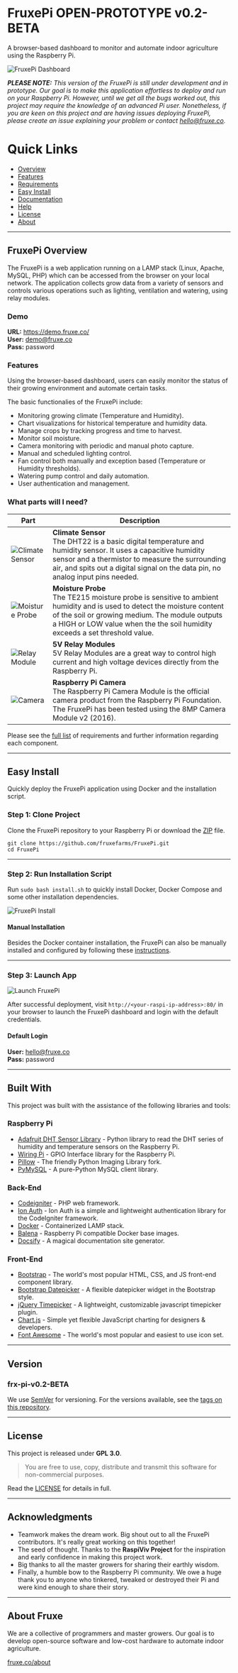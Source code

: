 # FruxePi OPEN-PROTOTYPE v0.2-BETA
A browser-based dashboard to monitor and automate indoor agriculture using the Raspberry Pi.

![FruxePi Dashboard](https://github.com/fruxefarms/FruxePi/blob/master/docs/img/screenshot-frame.png?raw=true)


***PLEASE NOTE:** This version of the FruxePi is still under development and in prototype. Our goal is to make this application effortless to deploy and run on your Raspberry Pi. However, until we get all the bugs worked out, this project may require the knowledge of an advanced Pi user. Nonetheless, if you are keen on this project and are having issues deploying FruxePi, please create an issue explaining your problem or contact <hello@fruxe.co>.*

Quick Links
=================

   * [Overview](https://docs.fruxe.co/#/?id=fruxepi-overview)
   * [Features](https://docs.fruxe.co/#/?id=what-can-it-do)
   * [Requirements](https://docs.fruxe.co/#/requirements)
   * [Easy Install](https://docs.fruxe.co/#/install?id=easy-install)
   * [Documentation](https://docs.fruxe.co)
   * [Help](https://docs.fruxe.co/#/help)
   * [License](https://docs.fruxe.co/#/?id=license)
   * [About](https://docs.fruxe.co/#/about)

---

## FruxePi Overview

The FruxePi is a web application running on a LAMP stack (Linux, Apache, MySQL, PHP) which can be accessed from the browser on your local network. The application collects grow data from a variety of sensors and controls various operations such as lighting, ventilation and watering, using relay modules.

### Demo
**URL:**  https://demo.fruxe.co/
</br>**User:**  demo@fruxe.co
</br>**Pass:**  password


### Features

Using the browser-based dashboard, users can easily monitor the status of their growing environment and automate certain tasks. 

The basic functionalies of the FruxePi include:

- Monitoring growing climate (Temperature and Humidity).
- Chart visualizations for historical temperature and humidity data.
- Manage crops by tracking progress and time to harvest.
- Monitor soil moisture.
- Camera monitoring with periodic and manual photo capture.
- Manual and scheduled lighting control.
- Fan control both manually and exception based (Temperature or Humidity thresholds).
- Watering pump control and daily automation.
- User authentication and management.

### What parts will I need?
|Part|Description|
| ------------- | ------------- |
|![Climate Sensor](https://github.com/fruxefarms/FruxePi/blob/master/docs/img/climate_sensor.png?raw=true) | **Climate Sensor**<br/> The DHT22 is a basic digital temperature and humidity sensor. It uses a capacitive humidity sensor and a thermistor to measure the surrounding air, and spits out a digital signal on the data pin, no analog input pins needed.|
|![Moisture Probe](https://github.com/fruxefarms/FruxePi/blob/master/docs/img/moisture_sensor.png?raw=true)  | **Moisture Probe**<br/> The TE215 moisture probe is sensitive to ambient humidity and is used to detect the moisture content of the soil or growing medium. The module outputs a HIGH or LOW value when the the soil humidity exceeds a set threshold value. |
|![Relay Module](https://github.com/fruxefarms/FruxePi/blob/master/docs/img/relay.png?raw=true)|**5V Relay Modules**<br/> 5V Relay Modules are a great way to control high current and high voltage devices directly from the Raspberry Pi.|
|![Camera](https://github.com/fruxefarms/FruxePi/blob/master/docs/img/camera.png?raw=true)|**Raspberry Pi Camera**<br/> The Raspberry Pi Camera Module is the official camera product from the Raspberry Pi Foundation. The FruxePi has been tested using the 8MP Camera Module v2 (2016).|

Please see the [full list](https://docs.fruxe.co/#/requirements) of requirements and further information regarding each component.

---

## Easy Install
Quickly deploy the FruxePi application using Docker and the installation script.

### Step 1: Clone Project
Clone the FruxePi repository to your Raspberry Pi or download the [ZIP](https://github.com/fruxefarms/FruxePi/archive/master.zip) file.

```
git clone https://github.com/fruxefarms/FruxePi.git
cd FruxePi
```
---

### Step 2: Run Installation Script

Run `sudo bash install.sh` to quickly install Docker, Docker Compose and some other installation dependencies.

![FruxePi Install](docs/img/fruxepi_install.gif?raw=true)


#### Manual Installation
Besides the Docker container installation, the FruxePi can also be manually installed and configured by following these [instructions](https://docs.fruxe.co/#/install?id=manual-installation-1).

---

### Step 3: Launch App
![Launch FruxePi](/docs/img/fruxepi_login.gif)

After successful deployment, visit `http://<your-raspi-ip-address>:80/` in your browser to launch the FruxePi dashboard and login with the default credentials.

#### Default Login
**User:** hello@fruxe.co 
<br/>**Pass:** password 


---

## Built With
This project was built with the assistance of the following libraries and tools:

### Raspberry Pi
* [Adafruit DHT Sensor Library](https://github.com/adafruit/Adafruit_Python_DHT) - Python library to read the DHT series of humidity and temperature sensors on the Raspberry Pi.
* [Wiring Pi](http://wiringpi.com/download-and-install/) - GPIO Interface library for the Raspberry Pi.
* [Pillow](https://github.com/python-pillow/Pillow) - The friendly Python Imaging Library fork.
* [PyMySQL](https://github.com/PyMySQL/PyMySQL) - A pure-Python MySQL client library.

### Back-End
* [Codeigniter](https://codeigniter.com/) - PHP web framework.
* [Ion Auth](http://benedmunds.com/ion_auth/) - Ion Auth is a simple and lightweight authentication library for the CodeIgniter framework.
* [Docker](https://www.docker.com/) - Containerized LAMP stack.
* [Balena](https://github.com/balena-io-library/base-images) - Raspberry Pi compatible Docker base images.
* [Docsify](https://docsify.js.org/#/) - A magical documentation site generator.

### Front-End
* [Bootstrap](https://getbootstrap.com/) - The world's most popular HTML, CSS, and JS front-end component library.
* [Bootstrap Datepicker](https://github.com/uxsolutions/bootstrap-datepicker) - A flexible datepicker widget in the Bootstrap style.
* [jQuery Timepicker](https://jonthornton.github.com/jquery-timepicker/) - A lightweight, customizable javascript timepicker plugin.
* [Chart.js](http://www.chartjs.org/) - Simple yet flexible JavaScript charting for designers & developers.
* [Font Awesome](https://fontawesome.com/) - The world's most popular and easiest to use icon set.

---

## Version 

### frx-pi-v0.2-BETA
We use [SemVer](http://semver.org/) for versioning. For the versions available, see the [tags on this repository](https://github.com/fruxefarms/FruxePi/tags). 

---

## License

This project is released under **GPL 3.0**. 
>You are free to use, copy, distribute and transmit this software for non-commercial purposes. 

Read the [LICENSE](https://github.com/fruxefarms/FruxePi/blob/master/LICENSE.md) for details in full. 

---

## Acknowledgments

* Teamwork makes the dream work. Big shout out to all the FruxePi contributors. It's really great working on this together!
* The seed of thought. Thanks to the **RaspiViv Project** for the inspiration and early confidence in making this project work. 
* Big thanks to all the master growers for sharing their earthly wisdom.
* Finally, a humble bow to the Raspberry Pi community. We owe a huge thank you to anyone who tinkered, tweaked or destroyed their Pi and were kind enough to share their story.

---

## About Fruxe
We are a collective of programmers and master growers. Our goal is to develop open-source software and low-cost hardware to automate indoor agriculture.

[fruxe.co/about](https://fruxe.co/about)